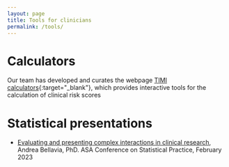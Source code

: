 ```yaml
---
layout: page
title: Tools for clinicians
permalink: /tools/
---
```


# Calculators

Our team has developed and curates the webpage [TIMI calculators](https://timibiostat.shinyapps.io/calculators/){:target="_blank"}, which provides interactive tools for the calculation of clinical risk scores 

# Statistical presentations

* <a href="https://timibiostat.github.io/docs/Bellavia_CSP2023_final.pdf" target="_blank">Evaluating and presenting complex interactions in clinical research</a>, Andrea Bellavia, PhD. ASA Conference on Statistical Practice, February 2023

